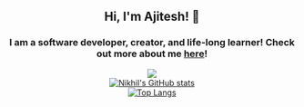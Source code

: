 <h2 align='center'> Hi, I'm Ajitesh! 👋 </h2>
<h3 align='center' >
  I am a software developer, creator, and life-long learner!
  Check out more about me <a href='https://tiredkangaroo.github.io/'>here</a>!
 </h3>
<div align="center">
 
<a href = "">![](https://komarev.com/ghpvc/?username=tiredkangaroo&color=ff6c8c)</a><br>
<a href = "">![Nikhil's GitHub stats](https://github-readme-stats.vercel.app/api?username=tiredkangaroo&show_icons=true&theme=dracula)</a> </br>
<a href = "">[![Top Langs](https://github-readme-stats.vercel.app/api/top-langs/?username=tiredkangaroo&theme=dracula)](https://github.com/tiredkangaroo/github-readme-stats)

</div><br>
